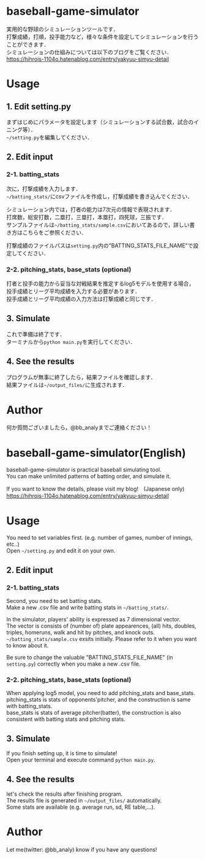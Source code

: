 # baseball-game-simulator
実用的な野球のシミュレーションツールです．  
打撃成績，打順，投手能力など，様々な条件を設定してシミュレーションを行うことができます．  
シミュレーションの仕組みについては以下のブログをご覧ください．  
https://hihrois-1104o.hatenablog.com/entry/yakyuu-simyu-detail     

# Usage
## 1. Edit setting.py
まずはじめにパラメータを設定します（シミュレーションする試合数，試合のイニング等）．  
`~/setting.py`を編集してください．  

## 2. Edit input
### 2-1. batting_stats
次に，打撃成績を入力します．  
`~/batting_stats/`にcsvファイルを作成し，打撃成績を書き込んでください．  

シミュレーション内では，打者の能力は7次元の情報で表現されます．  
打席数，総安打数，二塁打，三塁打，本塁打，四死球，三振です．  
サンプルファイルは`~/batting_stats/sample.csv`においてあるので，詳しい書き方はこちらをご参照ください．  

打撃成績のファイルパスは`setting.py`内の"BATTING_STATS_FILE_NAME"で設定してください．  


### 2-2. pitching_stats, base_stats (optional)
打者と投手の能力から妥当な対戦結果を推定するlog5モデルを使用する場合，投手成績とリーグ平均成績を入力する必要があります．  
投手成績とリーグ平均成績の入力方法は打撃成績と同じです．  

## 3. Simulate
これで準備は終了です．  
ターミナルから`python main.py`を実行してください．  

## 4. See the results
プログラムが無事に終了したら，結果ファイルを確認します．  
結果ファイルは`~/output_files/`に生成されます．  

# Author
何か質問ございましたら，@bb_analyまでご連絡ください！

    
# baseball-game-simulator(English)
baseball-game-simulator is practical baseball simulating tool.  
You can make unlimited patterns of batting order, and simulate it.   

If you want to know the details, please visit my blog!　(Japanese only)  
https://hihrois-1104o.hatenablog.com/entry/yakyuu-simyu-detail   

# Usage
You need to set variables first. (e.g. number of games, number of innings, etc..)  
Open `~/setting.py` and edit it on your own.  

## 2. Edit input
### 2-1. batting_stats
Second, you need to set batting stats.  
Make a new .csv file and write batting stats in `~/batting_stats/`.  
  
In the simulator, players' ability is expressed as 7 dimensional vector.  
The vector is consists of (number of) plate appearences, (all) hits, doubles, triples, homeruns, walk and hit by pitches, and knock outs.  
`~/batting_stats/sample.csv` exsits initially. Please refer to it when you want to know about it.  
  
Be sure to change the valuable "BATTING_STATS_FILE_NAME" (in `setting.py`) correctly when you make a new .csv file. 

### 2-2. pitching_stats, base_stats (optional)
When applying log5 model, you need to add pitching_stats and base_stats.  
pitching_stats is stats of opponents'pitcher, and the construction is same with batting_stats.  
base_stats is stats of average pitcher(batter), the construction is also consistent with batting stats and pitching stats.  

## 3. Simulate
If you finish setting up, it is time to simulate!  
Open your terminal and execute command `python main.py`.

## 4. See the results
let's check the results after finishing program.  
The results file is generated in `~/output_files/` automatically.  
Some stats are available (e.g. average run, sd, RE table,...).  

# Author
Let me(twitter: @bb_analy) know if you have any questions!　
